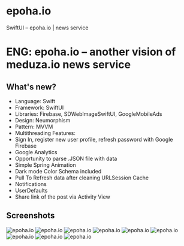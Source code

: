 # epoha.io
SwiftUI – epoha.io | news service

# ENG: epoha.io – another vision of meduza.io news service

## What's new?
- Language: Swift
- Framework: SwiftUI
- Libraries: Firebase, SDWebImageSwiftUI, GoogleMobileAds
- Design: Neumorphism
- Pattern: MVVM
- Multithreading 
Features: 
- Sign In, register new user profile, refresh password with Google Firebase
- Google Analytics
- Opportunity to parse .JSON file with data
- Simple Spring Animation
- Dark mode Color Schema included
- Pull To Refresh data after cleaning URLSession Cache
- Notifications
- UserDefaults
- Share link of the post via Activity View

## Screenshots
![epoha.io](https://joxi.ru/n2YoXDNhe0YR4r "screenshot_1")
![epoha.io](https://joxi.ru/8AnnbvPHyKB8pA "screenshot_2")
![epoha.io](https://joxi.ru/GrqkGoPhGb18e2 "screenshot_3")
![epoha.io](https://joxi.ru/gmvNloPc10pZ0m "screenshot_4")
![epoha.io](https://joxi.ru/5md6B8bT8Jx6QA "screenshot_5")
![epoha.io](https://joxi.ru/zANo68RhjwbKer "screenshot_6")
![epoha.io](https://joxi.ru/VrwJzOPC4gBbXA "screenshot_7")
![epoha.io](https://joxi.ru/bmoXJpPCyl6kq2 "screenshot_8")
![epoha.io](https://joxi.ru/Drl3BnYtydM5oA "screenshot_9")

